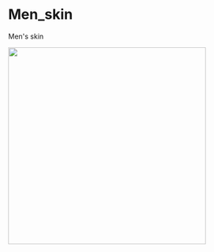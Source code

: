 # Men_skin
Men's skin

<img src="https://user-images.githubusercontent.com/67777124/123593162-29b63d80-d829-11eb-875e-ffbbc3a55aa2.png" width="400" height="400">

